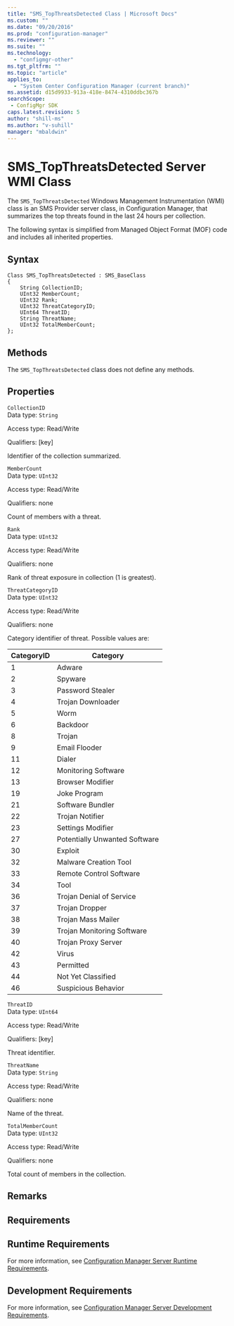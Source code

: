 ```yaml
---
title: "SMS_TopThreatsDetected Class | Microsoft Docs"
ms.custom: ""
ms.date: "09/20/2016"
ms.prod: "configuration-manager"
ms.reviewer: ""
ms.suite: ""
ms.technology:
  - "configmgr-other"
ms.tgt_pltfrm: ""
ms.topic: "article"
applies_to:
  - "System Center Configuration Manager (current branch)"
ms.assetid: d15d9933-913a-418e-8474-4310ddbc367bsearchScope: - ConfigMgr SDK
caps.latest.revision: 5
author: "shill-ms"
ms.author: "v-suhill"
manager: "mbaldwin"
---
```

# SMS_TopThreatsDetected Server WMI Class
The `SMS_TopThreatsDetected` Windows Management Instrumentation (WMI) class is an SMS Provider server class, in Configuration Manager, that summarizes the top threats found in the last 24 hours per collection.  

 The following syntax is simplified from Managed Object Format (MOF) code and includes all inherited properties.  

## Syntax  

```  
Class SMS_TopThreatsDetected : SMS_BaseClass  
{  
    String CollectionID;  
    UInt32 MemberCount;  
    UInt32 Rank;  
    UInt32 ThreatCategoryID;  
    UInt64 ThreatID;  
    String ThreatName;  
    UInt32 TotalMemberCount;  
};  
```  

## Methods  
 The `SMS_TopThreatsDetected` class does not define any methods.  

## Properties  
 `CollectionID`  
 Data type: `String`  

 Access type: Read/Write  

 Qualifiers: [key]  

 Identifier of the collection summarized.  

 `MemberCount`  
 Data type: `UInt32`  

 Access type: Read/Write  

 Qualifiers: none  

 Count of members with a threat.  

 `Rank`  
 Data type: `UInt32`  

 Access type: Read/Write  

 Qualifiers: none  

 Rank of threat exposure in collection (1 is greatest).  

 `ThreatCategoryID`  
 Data type: `UInt32`  

 Access type: Read/Write  

 Qualifiers: none  

 Category identifier of threat. Possible values are:  

|CategoryID|Category|  
|----------------|--------------|  
|1|Adware|  
|2|Spyware|  
|3|Password Stealer|  
|4|Trojan Downloader|  
|5|Worm|  
|6|Backdoor|  
|8|Trojan|  
|9|Email Flooder|  
|11|Dialer|  
|12|Monitoring Software|  
|13|Browser Modifier|  
|19|Joke Program|  
|21|Software Bundler|  
|22|Trojan Notifier|  
|23|Settings Modifier|  
|27|Potentially Unwanted Software|  
|30|Exploit|  
|32|Malware Creation Tool|  
|33|Remote Control Software|  
|34|Tool|  
|36|Trojan Denial of Service|  
|37|Trojan Dropper|  
|38|Trojan Mass Mailer|  
|39|Trojan Monitoring Software|  
|40|Trojan Proxy Server|  
|42|Virus|  
|43|Permitted|  
|44|Not Yet Classified|  
|46|Suspicious Behavior|  

 `ThreatID`  
 Data type: `UInt64`  

 Access type: Read/Write  

 Qualifiers: [key]  

 Threat identifier.  

 `ThreatName`  
 Data type: `String`  

 Access type: Read/Write  

 Qualifiers: none  

 Name of the threat.  

 `TotalMemberCount`  
 Data type: `UInt32`  

 Access type: Read/Write  

 Qualifiers: none  

 Total count of members in the collection.  

## Remarks  

## Requirements  

## Runtime Requirements  
 For more information, see [Configuration Manager Server Runtime Requirements](../../../develop/core/reqs/server-runtime-requirements.md).  

## Development Requirements  
 For more information, see [Configuration Manager Server Development Requirements](../../../develop/core/reqs/server-development-requirements.md).
